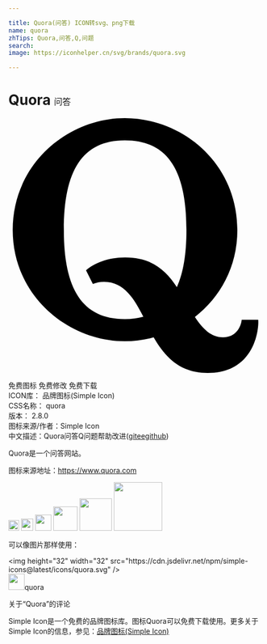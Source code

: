 ```yaml
---

title: Quora(问答) ICON转svg、png下载
name: quora
zhTips: Quora,问答,Q,问题
search: 
image: https://iconhelper.cn/svg/brands/quora.svg

---
```


# Quora  <small style="font-size: 60%;font-weight: 100">问答</small>

<div id="svg" class="svg-wrap">
<svg role="img" viewBox="0 0 24 24" xmlns="http://www.w3.org/2000/svg"><title>Quora icon</title><path d="M12.738 18.701c-.831-1.635-1.805-3.287-3.708-3.287-.362 0-.727.061-1.059.209l-.646-1.289c.786-.678 2.058-1.214 3.693-1.214 2.544 0 3.851 1.229 4.888 2.792.613-1.335.904-3.14.904-5.375 0-5.582-1.744-8.447-5.822-8.447-4.018 0-5.757 2.865-5.757 8.447 0 5.553 1.739 8.389 5.757 8.389.64 0 1.22-.069 1.75-.225zm.996 1.947c-.881.237-1.817.366-2.743.366-5.352 0-10.59-4.269-10.59-10.478C.402 4.271 5.639 0 10.991 0c5.441 0 10.628 4.238 10.628 10.537 0 3.504-1.635 6.351-4.01 8.191.764 1.148 1.543 1.914 2.652 1.914 1.199 0 1.68-.915 1.77-1.649h1.557c.092.974-.402 5.007-4.766 5.007-2.652 0-4.047-1.528-5.096-3.328l.008-.024z"/></svg>
</div>
<detail full-name='quora'></detail>

<div class="detail-page">
<p>
<span><span class="badge-success badge">免费图标</span> <span class="badge-success badge">免费修改</span>  <span class="badge-success badge">免费下载</span> </span>
<br/>
<span>
ICON库：
<span class="badge-secondary badge">品牌图标(Simple Icon)</span> 
</span>
<br/>
<span>
CSS名称：
<span class="badge-secondary badge">quora</span> 
</span>

<br/>
<span>
版本：
<span class="badge-secondary badge">2.8.0</span> 
</span>
<br/>
<span>图标来源/作者：<span class="badge-light badge">Simple Icon</span></span> 
<br/>
<span class="zh-detail">中文描述：<span class="badge-primary badge">Quora</span><span class="badge-primary badge">问答</span><span class="badge-primary badge">Q</span><span class="badge-primary badge">问题</span><span class="help-link"><span>帮助改进</span>(<a href="https://gitee.com/liuwave/icon-helper/edit/master/json/brands/quora.json" target="_blank" rel="noopener noreferrer">gitee</a><a href="https://github.com/liuwave/icon-helper/edit/master/json/brands/quora.json" target="_blank" rel="noopener noreferrer">github</a></span>)</span><br/>
</p>
</div><div class="description description alert alert-light"><p>Quora是一个问答网站。</p><p>图标来源地址：<a href="https://www.quora.com" target="_blank" rel="noopener noreferrer">https://www.quora.com</a></p></div>
<div class="alert alert-dark">
<img height="21" width="21" src="https://cdn.jsdelivr.net/npm/simple-icons@latest/icons/quora.svg" />
<img height="24" width="24" src="https://cdn.jsdelivr.net/npm/simple-icons@latest/icons/quora.svg" />
<img height="32" width="32" src="https://cdn.jsdelivr.net/npm/simple-icons@latest/icons/quora.svg" />
<img height="48" width="48" src="https://cdn.jsdelivr.net/npm/simple-icons@latest/icons/quora.svg" />
<img height="64" width="64" src="https://cdn.jsdelivr.net/npm/simple-icons@latest/icons/quora.svg" />
<img height="96" width="96" src="https://cdn.jsdelivr.net/npm/simple-icons@latest/icons/quora.svg" />

</div>
<div>
  <p>可以像图片那样使用：    
  </p>
  <div class="alert alert-primary" style="font-size: 14px">
    &lt;img height="32" width="32" src="https://cdn.jsdelivr.net/npm/simple-icons@latest/icons/quora.svg" /&gt;
    <copy-btn content='<img height="32" width="32" src="https://cdn.jsdelivr.net/npm/simple-icons@latest/icons/quora.svg" />'></copy-btn>
  </div>
  <div class="alert alert-secondary">
    <img height="32" width="32" src="https://cdn.jsdelivr.net/npm/simple-icons@latest/icons/quora.svg" />quora
    <copy-btn content="quora" btn-title="复制图标名称"></copy-btn>
  </div>
</div>

<Vssue title="关于“Quora”的评论" >关于“Quora”的评论</Vssue>


<div><p>Simple Icon是一个免费的品牌图标库。图标Quora可以免费下载使用。更多关于  Simple Icon的信息，参见：<a target="_blank" href="https://iconhelper.cn/brands.html">品牌图标(Simple Icon)</a>
</p></div>
